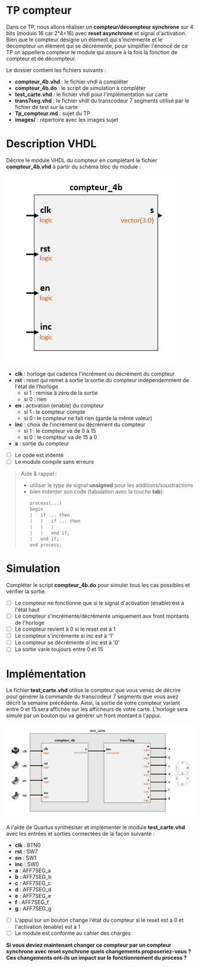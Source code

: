 # TP compteur

Dans ce TP, nous allons réaliser un **compteur/décompteur synchrone** sur 4 bits (modulo 16 car 2^4=16) avec **reset asynchrone** et signal d'activation. Bien que le compteur désigne un élément qui s'incrémente et le décompteur un élément qui se décrémente, pour simplifier l'énoncé de ce TP on appellera compteur le module qui assure à la fois la fonction de compteur et de décompteur.

Le dossier contient les fichiers suivants :
* **compteur_4b.vhd** : le fichier vhdl à compléter
* **compteur_4b.do** : le script de simulation à compléter
* **test_carte.vhd** : le fichier vhdl pour l'implémentation sur carte
* **trans7seg.vhd** : le fichier vhdl du transcodeur 7 segments utilisé par le fichier de test sur la carte
* **Tp_compteur.md** : sujet du TP
* **images/** : répertoire avec les images sujet


# Description VHDL

Décrire le module VHDL du compteur en complétant le fichier **compteur_4b.vhd** à partir du schéma bloc du module :

![compteur_4b](https://github.com/rbeaubois/MCE/blob/master/TP_compteur/images/compteur_4b.PNG)

* **clk** : horloge qui cadence l'incrément ou décrément du compteur
* **rst** : reset qui remet à sortie la sortie du compteur indépendemment de l'état de l'horloge
    - si 1 : remise à zéro de la sortie
    - si 0 : rien
* **en** : activation (enable) du compteur
    - si 1 : le compteur compte
    - si 0 : le compteur ne fait rien (garde la même valeur)
* **inc** : choix de l'incrément ou décrément du compteur
    - si 1 : le compteur va de 0 à 15
    - si 0 : le compteur va de 15 à 0
* **s** : sortie du compteur

- [ ] Le code est indenté
- [ ] Le module compile sans erreurs

> Aide & rappel :
> * utiliser le type de signal **unsigned** pour les additions/soustractions
> * bien indenter son code (tabulation avec la touche __tab__):
>   <pre><code>process(...)
>	begin
>	|	if ... then
>	|	|	if ... then
>	|	|	|
>	|	|	end if;
>	|	end if;
>	end process; 
>   </code></pre>


# Simulation

Compléter le script **compteur_4b.do** pour simuler tous les cas possibles et vérifier la sortie.

- [ ] Le compteur ne fonctionne que si le signal d'activation (enable) est à l'état haut
- [ ] Le compteur s'incrémente/décrémente uniquement aux front montants de l'horloge
- [ ] Le compteur revient à 0 si le reset est à 1
- [ ] Le compteur s'incrémente si inc est à '1'
- [ ] Le compteur se décrémente si inc est à '0'
- [ ] La sortie varie toujours entre 0 et 15

# Implémentation

Le fichier **test_carte.vhd** utilise le compteur que vous venez de décrire pour générer la commande du transcodeur 7 segments que vous avez décrit la semaine précédente. Ainsi, la sortie de votre compteur variant entre 0 et 15 sera affichée sur les afficheurs de votre carte. L'horloge sera simulé par un bouton qui va générer un front montant à l'appui. 

![test_carte](https://github.com/rbeaubois/MCE/blob/master/TP_compteur/images/test_carte.PNG)

A l'aide de Quartus synthésiser et implémenter le module **test_carte.vhd** avec les entrées et sorties connectées de la façon suivante :
* **clk**           : BTN0
* **rst**           : SW7
* **en**            : SW1
* **inc**           : SW0
* **a**             : AFF7SEG_a
* **b**             : AFF7SEG_b
* **c**             : AFF7SEG_c
* **d**             : AFF7SEG_d
* **e**             : AFF7SEG_e
* **f**             : AFF7SEG_f
* **g**             : AFF7SEG_g

- [ ] L'appui sur un bouton change l'état du compteur si le reset est à 0 et l'activation (enable) est à 1
- [ ] Le module est conforme au cahier des charges

**Si vous deviez maintenant changer ce compteur par un compteur synchrone avec reset synchrone quels changements proposeriez-vous ? Ces changements ont-ils un impact sur le fonctionnement du process ?**


